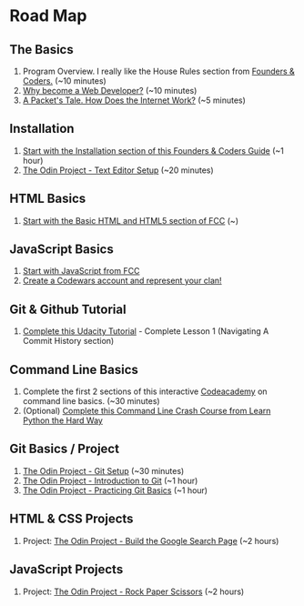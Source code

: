 # Road Map

## The Basics
1. Program Overview. I really like the House Rules section from [Founders & Coders.](https://github.com/foundersandcoders/master-reference/blob/master/coursebook/general/house-rules.md) (~10 minutes)
2. [Why become a Web Developer?](https://www.youtube.com/watch?v=Agl0r6IjcPw) (~10 minutes)
3. [A Packet's Tale. How Does the Internet Work?](https://www.youtube.com/watch?v=ewrBalT_eBM&feature=) (~5 minutes)

## Installation
1. [Start with the Installation section of this Founders & Coders Guide](https://github.com/foundersandcoders/master-reference/tree/master/coursebook/precourse#precourse-material) (~1 hour)
2. [The Odin Project - Text Editor Setup](https://www.theodinproject.com/courses/web-development-101/lessons/text-editors) (~20 minutes)

## HTML Basics
1. [Start with the Basic HTML and HTML5 section of FCC](https://learn.freecodecamp.org/) (~)

## JavaScript Basics
1. [Start with JavaScript from FCC](https://learn.freecodecamp.org/javascript-algorithms-and-data-structures/basic-javascript/comment-your-javascript-code/)
2. [Create a Codewars account and represent your clan!](https://www.codewars.com)

## Git & Github Tutorial
1. [Complete this Udacity Tutorial](https://www.udacity.com/course/how-to-use-git-and-github--ud775) - Complete Lesson 1 (Navigating A Commit History section)

## Command Line Basics
1. Complete the first 2 sections of this interactive [Codeacademy](https://www.codecademy.com/learn/learn-the-command-line) on command line basics. (~30 minutes)
2. (Optional) [Complete this Command Line Crash Course from Learn Python the Hard Way](https://learnpythonthehardway.org/book/appendixa.html)

## Git Basics / Project
1. [The Odin Project - Git Setup](https://www.theodinproject.com/courses/web-development-101/lessons/setting-up-git) (~30 minutes)
2. [The Odin Project - Introduction to Git](https://www.theodinproject.com/courses/web-development-101/lessons/introduction-to-git) (~1 hour)
3. [The Odin Project - Practicing Git Basics](https://www.theodinproject.com/courses/web-development-101/lessons/practicing-git-basics) (~1 hour)

## HTML & CSS Projects
1. Project: [The Odin Project - Build the Google Search Page](https://www.theodinproject.com/courses/web-development-101/lessons/html-css) (~2 hours)

## JavaScript Projects
1. Project: [The Odin Project - Rock Paper Scissors](https://github.com/jpleva91/shift_up/blob/master/projects/the-odin-project/project-01-rock-paper-scissors.md) (~2 hours)


